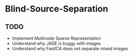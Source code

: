 # Blind-Source-Separation

## TODO

- Implement Multinode Sparse Representation
- Understand why JADE is buggy with images
- Understand why FastICA does not separate mixed images
